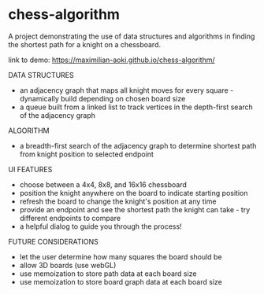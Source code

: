# chess-algorithm

A project demonstrating the use of data structures and algorithms in finding the shortest path for a knight on a chessboard.

link to demo: https://maximilian-aoki.github.io/chess-algorithm/

DATA STRUCTURES

- an adjacency graph that maps all knight moves for every square - dynamically build depending on chosen board size
- a queue built from a linked list to track vertices in the depth-first search of the adjacency graph

ALGORITHM

- a breadth-first search of the adjacency graph to determine shortest path from knight position to selected endpoint

UI FEATURES

- choose between a 4x4, 8x8, and 16x16 chessboard
- position the knight anywhere on the board to indicate starting position
- refresh the board to change the knight's position at any time
- provide an endpoint and see the shortest path the knight can take - try different endpoints to compare
- a helpful dialog to guide you through the process!

FUTURE CONSIDERATIONS

- let the user determine how many squares the board should be
- allow 3D boards (use webGL)
- use memoization to store path data at each board size
- use memoization to store board graph data at each board size
